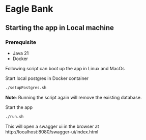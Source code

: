 # Eagle Bank

## Starting the app in Local machine

### Prerequisite
- Java 21 
- Docker

Following script can boot up the app in Linux and MacOs


Start local postgres in Docker container
```bash
./setupPostgres.sh
```
__Note__: Running the script again will remove the existing database.

Start the app
```bash
./run.sh
```

This will open a swagger ui in the browser at http://localhost:8080/swagger-ui/index.html
